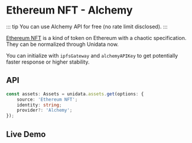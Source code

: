 # Ethereum NFT - Alchemy

<Logos :names="['Ethereum', 'Polygon', 'Alchemy']" />

::: tip
You can use Alchemy API for free (no rate limit disclosed).
:::

[Ethereum NFT](https://ethereum.org/en/nft/) is a kind of token on Ethereum with a chaotic specification. They can be normalized through Unidata now.

You can initialize with `ipfsGateway` and `alchemyAPIKey` to get potentially faster response or higher stability.

## API

```ts
const assets: Assets = unidata.assets.get(options: {
    source: 'Ethereum NFT';
    identity: string;
    provider?: 'Alchemy';
});
```

## Live Demo

<Assets :source="'Ethereum NFT'" :provider="'Alchemy'" :defaultIdentity="'0xC8b960D09C0078c18Dcbe7eB9AB9d816BcCa8944'" />
